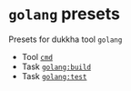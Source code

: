# `golang` presets

Presets for dukkha tool `golang`

- Tool [`cmd`](./cmd)
- Task [`golang:build`](./build)
- Task [`golang:test`](./test)
